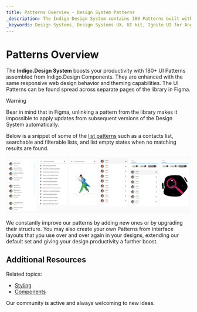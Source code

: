 ```yaml
---
title: Patterns Overview - Design System Patterns
_description: The Indigo Design System contains 180 Patterns built with the Indigo.Design Components.
_keywords: Design Systems, Design Systems UX, UI kit, Ignite UI for Angular, Angular, Angular Design System, Design Kits for Angular, Figma, Figma to Angular, Export code from Figma, Figma HTML, Figma to HTML, Figma UI kits
---
```


# Patterns Overview

The **Indigo.Design System** boosts your productivity with 180+ UI Patterns assembled from Indigo.Design Components. They are enhanced with the same responsive web design behavior and theming capabilities. The UI Patterns can be found spread across separate pages of the library in Figma.

> [!WARNING]
>  Bear in mind that in Figma, unlinking a pattern from the library makes it impossible to apply updates from subsequent versions of the Design System automatically.

 Below is a snippet of some of the [list patterns](lists.md) such as a contacts list, searchable and filterable lists, and list empty states when no matching results are found.

<img class="responsive-img" src="../images/patterns_overview.png" srcset="../images/patterns_overview@2x.png 2x" />

  <div class="divider--half"></div>
    <div class="divider--half"></div>

We constantly improve our patterns by adding new ones or by upgrading their structure. You may also create your own Patterns from interface layouts that you use over and over again in your designs, extending our default set and giving your design productivity a further boost. 

## Additional Resources

Related topics:

- [Styling](../style/styling-overview.md)
- [Components](../components/components-overview.md)
  <div class="divider--half"></div>

Our community is active and always welcoming to new ideas.
